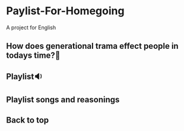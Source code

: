 # Paylist-For-Homegoing
A project for English 

## How does generational trama effect people in todays time?:thinking:

## Playlist:sound:


## Playlist songs and reasonings 


## Back to top
